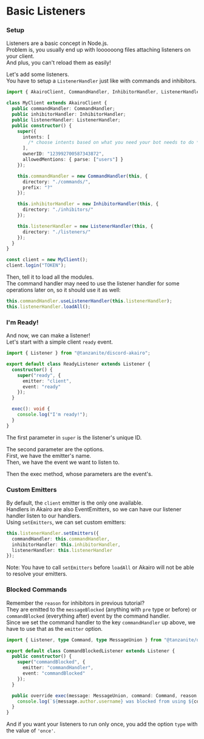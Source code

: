 <!-- markdownlint-disable MD001 MD026 -->

# Basic Listeners

### Setup

Listeners are a basic concept in Node.js.  
Problem is, you usually end up with loooooong files attaching listeners on your client.  
And plus, you can't reload them as easily!

Let's add some listeners.  
You have to setup a `ListenerHandler` just like with commands and inhibitors.

```ts
import { AkairoClient, CommandHandler, InhibitorHandler, ListenerHandler } from "@tanzanite/discord-akairo";

class MyClient extends AkairoClient {
  public commandHandler: CommandHandler;
  public inhibitorHandler: InhibitorHandler;
  public listenerHandler: ListenerHandler;
  public constructor() {
    super({
      intents: [
        /* choose intents based on what you need your bot needs to do */
      ],
      ownerID: "123992700587343872",
      allowedMentions: { parse: ["users"] }
    });

    this.commandHandler = new CommandHandler(this, {
      directory: "./commands/",
      prefix: "?"
    });

    this.inhibitorHandler = new InhibitorHandler(this, {
      directory: "./inhibitors/"
    });

    this.listenerHandler = new ListenerHandler(this, {
      directory: "./listeners/"
    });
  }
}

const client = new MyClient();
client.login("TOKEN");
```

Then, tell it to load all the modules.  
The command handler may need to use the listener handler for some operations later on, so it should use it as well:

```ts
this.commandHandler.useListenerHandler(this.listenerHandler);
this.listenerHandler.loadAll();
```

### I'm Ready!

And now, we can make a listener!  
Let's start with a simple client `ready` event.

```ts
import { Listener } from "@tanzanite/discord-akairo";

export default class ReadyListener extends Listener {
  constructor() {
    super("ready", {
      emitter: "client",
      event: "ready"
    });
  }

  exec(): void {
    console.log("I'm ready!");
  }
}
```

The first parameter in `super` is the listener's unique ID.

The second parameter are the options.  
First, we have the emitter's name.  
Then, we have the event we want to listen to.

Then the exec method, whose parameters are the event's.

### Custom Emitters

By default, the `client` emitter is the only one available.  
Handlers in Akairo are also EventEmitters, so we can have our listener handler listen to our handlers.  
Using `setEmitters`, we can set custom emitters:

```ts
this.listenerHandler.setEmitters({
  commandHandler: this.commandHandler,
  inhibitorHandler: this.inhibitorHandler,
  listenerHandler: this.listenerHandler
});
```

Note: You have to call `setEmitters` before `loadAll` or Akairo will not be able to resolve your emitters.

### Blocked Commands

Remember the `reason` for inhibitors in previous tutorial?  
They are emitted to the `messageBlocked` (anything with `pre` type or before) or `commandBlocked` (everything after) event by the command handler.  
Since we set the command handler to the key `commandHandler` up above, we have to use that as the `emitter` option.

```ts
import { Listener, type Command, type MessageUnion } from "@tanzanite/discord-akairo";

export default class CommandBlockedListener extends Listener {
  public constructor() {
    super("commandBlocked", {
      emitter: "commandHandler",
      event: "commandBlocked"
    });
  }

  public override exec(message: MessageUnion, command: Command, reason: string): void {
    console.log(`${message.author.username} was blocked from using ${command.id} because of ${reason}!`);
  }
}
```

And if you want your listeners to run only once, you add the option `type` with the value of `'once'`.

